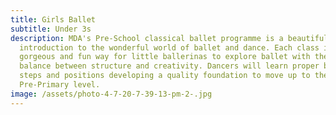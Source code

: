 ```yaml
---
title: Girls Ballet
subtitle: Under 3s
description: MDA's Pre-School classical ballet programme is a beautiful
  introduction to the wonderful world of ballet and dance. Each class is a
  gorgeous and fun way for little ballerinas to explore ballet with the right
  balance between structure and creativity. Dancers will learn proper ballet
  steps and positions developing a quality foundation to move up to the
  Pre-Primary level.
image: /assets/photo-4-7-20-7-39-13-pm-2-.jpg
---
```


